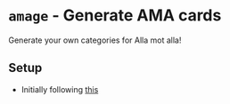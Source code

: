 # `amage` - Generate AMA cards

Generate your own categories for Alla mot alla!

## Setup

* Initially following
  [this](https://blog.logrocket.com/how-to-set-up-node-typescript-express/)
